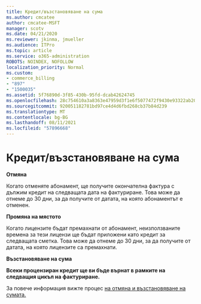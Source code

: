 ```yaml
---
title: Кредит/възстановяване на сума
ms.author: cmcatee
author: cmcatee-MSFT
manager: scotv
ms.date: 04/21/2020
ms.reviewer: jkinma, jmueller
ms.audience: ITPro
ms.topic: article
ms.service: o365-administration
ROBOTS: NOINDEX, NOFOLLOW
localization_priority: Normal
ms.custom:
- commerce_billing
- "897"
- "1500035"
ms.assetid: 5f76890d-3f85-430b-95fd-dcab42624745
ms.openlocfilehash: 28c754610a3a8363e47959d3f1e6f5077472f9430e93322ab20cba2ad0ac7390
ms.sourcegitcommit: 920051182781bd97ce4d4d6fbd268cb37b84d239
ms.translationtype: MT
ms.contentlocale: bg-BG
ms.lasthandoff: 08/11/2021
ms.locfileid: "57896668"
---
```

# <a name="creditrefund"></a>Кредит/възстановяване на сума

**Отмяна**
  
Когато отменяте абонамент, ще получите окончателна фактура с дължим кредит на следващата дата на фактуриране. Това може да отнеме до 30 дни, за да получите от датата, на която абонаментът е отменен.
  
**Промяна на мястото**
  
Когато лицензите бъдат премахнати от абонамент, неизползваните времена за тези лицензи ще бъдат приложени като кредит за следващата сметка. Това може да отнеме до 30 дни, за да получите от датата, на която лицензите са премахнати.

**Възстановяване на сума**

**Всеки процензиран кредит ще ви бъде върнат в рамките на следващия цикъл на фактуриране.**

За повече информация вижте процес [на отмяна и възстановяване на сумата.](https://docs.microsoft.com/microsoft-365/commerce/subscriptions/cancel-your-subscription) 
